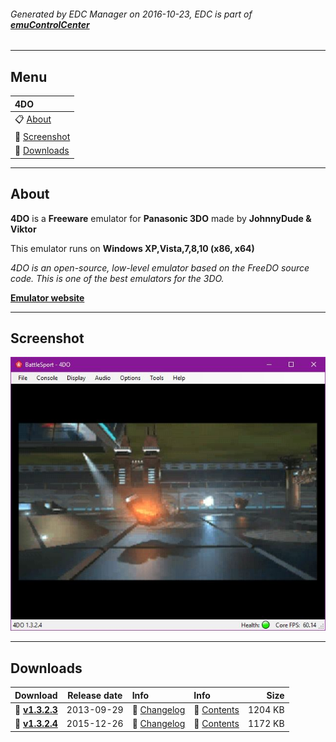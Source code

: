 ###### Generated by EDC Manager on 2016-10-23, EDC is part of [**emuControlCenter**](https://github.com/PhoenixInteractiveNL/emuControlCenter/wiki)
***
## Menu
| **4DO** |
|:---------|
| :clipboard: [About](#about) |
| :sunrise: [Screenshot](#screenshot) |
| :floppy_disk: [Downloads](#downloads) |
***
## About
**4DO** is a **Freeware** emulator for **Panasonic 3DO** made by **JohnnyDude & Viktor**

This emulator runs on **Windows XP,Vista,7,8,10 (x86, x64)**

_4DO is an open-source, low-level emulator based on the FreeDO source code. This is one of the best emulators for the 3DO._

[**Emulator website**](https://fourdo.com)
***
## Screenshot
![](https://raw.githubusercontent.com/PhoenixInteractiveNL/edc-masterhook/master/downloadhooks/4do/4do_screen.jpg)
***
## Downloads
| Download | Release date  | Info       | Info       | Size       |
|:---------|:-------------:|:-----------|:-----------|-----------:|
| :floppy_disk: [**v1.3.2.3**](https://github.com/PhoenixInteractiveNL/edc-repo0001/raw/master/4do/1.3.2.3.7z) | 2013-09-29 | :page_facing_up: [Changelog](https://github.com/PhoenixInteractiveNL/edc-repo0001/blob/master/4do/1.3.2.3_changelog.txt) | :mag_right: [Contents](https://github.com/PhoenixInteractiveNL/edc-repo0001/blob/master/4do/1.3.2.3_contents.txt) | 1204 KB |
| :floppy_disk: [**v1.3.2.4**](https://github.com/PhoenixInteractiveNL/edc-repo0001/raw/master/4do/1.3.2.4.7z) | 2015-12-26 | :page_facing_up: [Changelog](https://github.com/PhoenixInteractiveNL/edc-repo0001/blob/master/4do/1.3.2.4_changelog.txt) | :mag_right: [Contents](https://github.com/PhoenixInteractiveNL/edc-repo0001/blob/master/4do/1.3.2.4_contents.txt) | 1172 KB |
